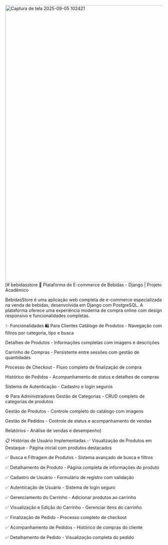 <img width="1913" height="887" alt="Captura de tela 2025-09-05 102421" src="https://github.com/user-attachments/assets/067390bb-2160-460c-bbfa-c9481346278b" />
[# bebidasstore
🍷 Plataforma de E-commerce de Bebidas - Django | Projeto Acadêmico

BebidasStore é uma aplicação web completa de e-commerce especializada na venda de bebidas, desenvolvida em Django com PostgreSQL. A plataforma oferece uma experiência moderna de compra online com design responsivo e funcionalidades completas.

✨ Funcionalidades
🛍️ Para Clientes
Catálogo de Produtos - Navegação com filtros por categoria, tipo e busca

Detalhes de Produtos - Informações completas com imagens e descrições

Carrinho de Compras - Persistente entre sessões com gestão de quantidades

Processo de Checkout - Fluxo completo de finalização de compra

Histórico de Pedidos - Acompanhamento de status e detalhes de compras

Sistema de Autenticação - Cadastro e login seguros

⚙️ Para Administradores
Gestão de Categorias - CRUD completo de categorias de produtos

Gestão de Produtos - Controle completo do catálogo com imagens

Gestão de Pedidos - Controle de status e acompanhamento de vendas

Relatórios - Análise de vendas e desempenho)


📋 Histórias de Usuário Implementadas
✅ Visualização de Produtos em Destaque - Página inicial com produtos destacados

✅ Busca e Filtragem de Produtos - Sistema avançado de busca e filtros

✅ Detalhamento de Produto - Página completa de informações do produto

✅ Cadastro de Usuário - Formulário de registro com validação

✅ Autenticação de Usuário - Sistema de login seguro

✅ Gerenciamento do Carrinho - Adicionar produtos ao carrinho

✅ Visualização e Edição do Carrinho - Gerenciar itens do carrinho

✅ Finalização de Pedido - Processo completo de checkout

✅ Acompanhamento de Pedidos - Histórico de compras do cliente

✅ Detalhamento de Pedido - Visualização completa do pedido
